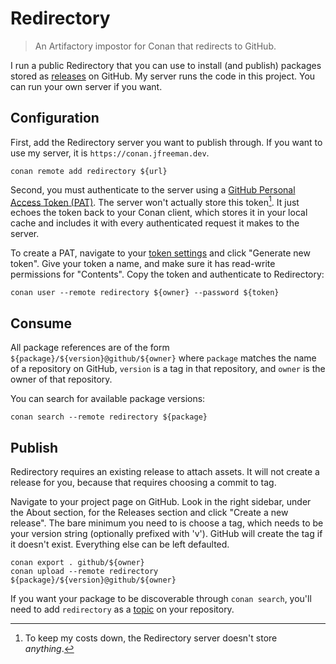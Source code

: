 # Redirectory

> An Artifactory impostor for Conan that redirects to GitHub.

I run a public Redirectory that you can use to install (and publish) packages
stored as [releases][] on GitHub.
My server runs the code in this project.
You can run your own server if you want.

[releases]: https://docs.github.com/en/repositories/releasing-projects-on-github/about-releases


## Configuration

First, add the Redirectory server you want to publish through.
If you want to use my server, it is `https://conan.jfreeman.dev`.

```
conan remote add redirectory ${url}
```

Second, you must authenticate to the server using a [GitHub Personal
Access Token (PAT)][1]. The server won't actually store this token[^1]. It
just echoes the token back to your Conan client, which stores it in your local
cache and includes it with every authenticated request it makes to the server.

[1]: https://github.blog/2022-10-18-introducing-fine-grained-personal-access-tokens-for-github/

[^1]: To keep my costs down, the Redirectory server doesn't store _anything_.

To create a PAT, navigate to your [token settings][2] and click "Generate new
token". Give your token a name, and make sure it has read-write permissions
for "Contents". Copy the token and authenticate to Redirectory:

```
conan user --remote redirectory ${owner} --password ${token}
```

[2]: https://github.com/settings/tokens?type=beta


## Consume

All package references are of the form `${package}/${version}@github/${owner}`
where `package` matches the name of a repository on GitHub, `version` is a tag
in that repository, and `owner` is the owner of that repository.

You can search for available package versions:

```
conan search --remote redirectory ${package}
```


## Publish

Redirectory requires an existing release to attach assets. It will not create
a release for you, because that requires choosing a commit to tag.

Navigate to your project page on GitHub. Look in the right sidebar, under the
About section, for the Releases section and click "Create a new release".
The bare minimum you need to is choose a tag, which needs to be your version
string (optionally prefixed with 'v'). GitHub will create the tag if it
doesn't exist. Everything else can be left defaulted.

```
conan export . github/${owner}
conan upload --remote redirectory ${package}/${version}@github/${owner}
```

If you want your package to be discoverable through `conan search`, you'll
need to add `redirectory` as a [topic][] on your repository.

[topic]: https://docs.github.com/en/repositories/managing-your-repositorys-settings-and-features/customizing-your-repository/classifying-your-repository-with-topics
